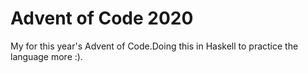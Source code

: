 Advent of Code 2020
===================

My for this year's Advent of Code.Doing this in Haskell to
practice the language more :).
